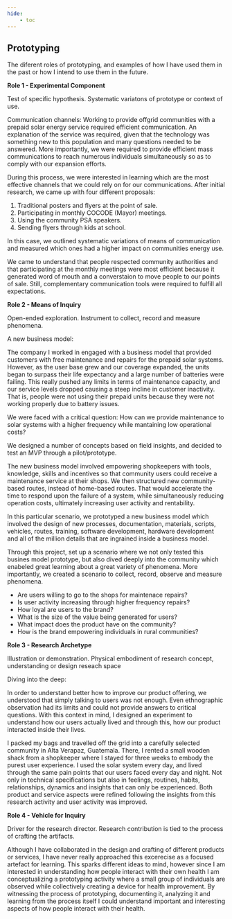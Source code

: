```yaml
---
hide:
    - toc
---
```


## Prototyping

The diferent roles of prototyping, and examples of how I have used them in the past or how I intend to use them in the future.


**Role 1 - Experimental Component**


Test of specific hypothesis. Systematic variatons of prototype or context of use.


Communication channels:
Working to provide offgrid communities with a prepaid solar energy service required efficient communication. An explanation of the service was required, given that the technology was something new to this population and many questions needed to be answered. More importantly, we were required to provide efficient mass communications to reach numerous individuals simultaneously so as to comply with our expansion efforts.


During this process, we were interested in learning which are the most effective channels that we could rely on for our communications. After initial research, we came up with four different proposals:

1. Traditional posters and flyers at the point of sale.
2. Participating in monthly COCODE (Mayor) meetings.
3. Using the community PSA speakers.
4. Sending flyers through kids at school.


In this case, we outlined systematic variations of means of communication and measured which ones had a higher impact on communities energy use.

We came to understand that people respected community authorities and that participating at the monthly meetings were most efficient because it generated word of mouth and a converstaion to move people to our points of sale. Still, complementary communication tools were required to fulfill all expectations.




**Role 2 - Means of Inquiry**


Open-ended exploration. Instrument to collect, record and measure phenomena.

A new business model:

The company I worked in engaged with a business model that provided customers with free maintenance and repairs for the prepaid solar systems. However, as the user base grew and our coverage expanded, the units began to surpass their life expectancy and a large number of batteries were failing. This really pushed any limits in terms of maintenance capacity, and our service levels dropped causing a steep incline in customer inactivity. That is, people were not using their prepaid units because they were not working properly due to battery issues.

We were faced with a critical question:
How can we provide maintenance to solar systems with a higher frequency while mantaining low operational costs?

We designed a number of concepts based on field insights, and decided to test an MVP through a pilot/prototype.

The new business model involved empowering shopkeepers with tools, knowledge, skills and incentives so that community users could receive a maintenance service at their shops. We then structured new community-based routes, instead of home-based routes. That would accelerate the time to respond upon the failure of a system, while simultaneously reducing operation costs, ultimately increasing user activity and rentability.


In this particular scenario, we prototyped a new business model which involved the design of new processes, documentation, materials, scripts, vehicles, routes, training,  software development, hardware development and all of the million details that are ingrained inside a business model.


Through this project, set up a scenario where we not only tested this busines model prototype, but also dived deeply into the community which enabeled great learning about a great variety of phenomena. More importantly, we created a scenario to collect, record, observe and measure phenomena.

- Are users willing to go to the shops for maintenace repairs?
- Is user activity increasing through higher frequency repairs?
- How loyal are users to the brand?
- What is the size of the value being generated for users?
- What impact does the product have on the community?
- How is the brand empowering individuals in rural communities?




**Role 3 - Research Archetype**


Illustration or demonstration. Physical embodiment of research concept, understanding or design reseach space


Diving into the deep:

In order to understand better how to improve our product offering, we understood that simply talking to users was not enough. Even ethnographic observation had its limits and could not provide answers to critical questions. With this context in mind, I designed an experiment to understand how our users actually lived and through this, how our product interacted inside their lives.

I packed my bags and travelled off the grid into a carefully selected community in Alta Verapaz, Guatemala. There, I rented a small wooden shack from a shopkeeper where I stayed for three weeks to embody the purest user experience. I used the solar system every day, and lived through the same pain points that our users faced every day and night. Not only in technical specifications but also in feelings, routines, habits, relationships, dynamics and insights that can only be experienced. Both product and service aspects were refined following the insights from this research activity and user activity was improved.




**Role 4 - Vehicle for Inquiry**


Driver for the research director. Research contribution is tied to the process of crafting the artifacts.

Although I have collaborated in the design and crafting of different products or services, I have never really approached this excerecise as a focused artefact for learning. This sparks different ideas to mind, however since I am interested in understanding how people interact with their own health I am conceptualizing a prototyping activity where a small group of individuals are observed while collectively creating a device for health improvement. By witnessing the process of prototyping, documenting it, analyzing it and learning from the process itself I could understand important and interesting aspects of how people interact with their health.
